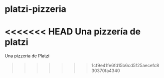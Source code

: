 # platzi-pizzeria
<<<<<<< HEAD
Una pizzería de platzi
=======
Una pizzeria de Platzi
>>>>>>> 1cf9e41fe6fd15b6cd5f25aecefc830370fa4340
